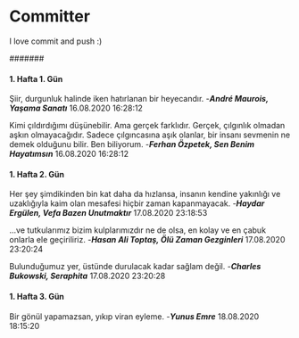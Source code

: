# Committer
 I love commit and push :)

#######


 #### 1. Hafta 1. Gün 
 Şiir, durgunluk halinde iken hatırlanan bir heyecandır. -__*André Maurois, Yaşama Sanatı*__ 16.08.2020 16:28:12 

 Kimi çıldırdığımı düşünebilir. Ama gerçek farklıdır. Gerçek, çılgınlık olmadan aşkın olmayacağıdır. Sadece çılgıncasına aşık olanlar, bir insanı sevmenin ne demek olduğunu bilir. Ben biliyorum. -__*Ferhan Özpetek, Sen Benim Hayatımsın*__ 16.08.2020 16:28:12 


 #### 1. Hafta 2. Gün 
 Her şey şimdikinden bin kat daha da hızlansa, insanın kendine yakınlığı ve uzaklığıyla kaim olan mesafesi hiçbir zaman kapanmayacak. -__*Haydar Ergülen, Vefa Bazen Unutmaktır*__ 17.08.2020 23:18:53 

 ...ve tutkularımız bizim kulplarımızdır ne de olsa, en kolay ve en çabuk onlarla ele geçiriliriz. -__*Hasan Ali Toptaş, Ölü Zaman Gezginleri*__ 17.08.2020 23:20:24 

 Bulunduğumuz yer, üstünde durulacak kadar sağlam değil. -__*Charles Bukowski, Seraphita*__ 17.08.2020 23:20:28 


 #### 1. Hafta 3. Gün 
 Bir gönül yapamazsan, yıkıp viran eyleme. -__*Yunus Emre*__ 18.08.2020 18:15:20 
